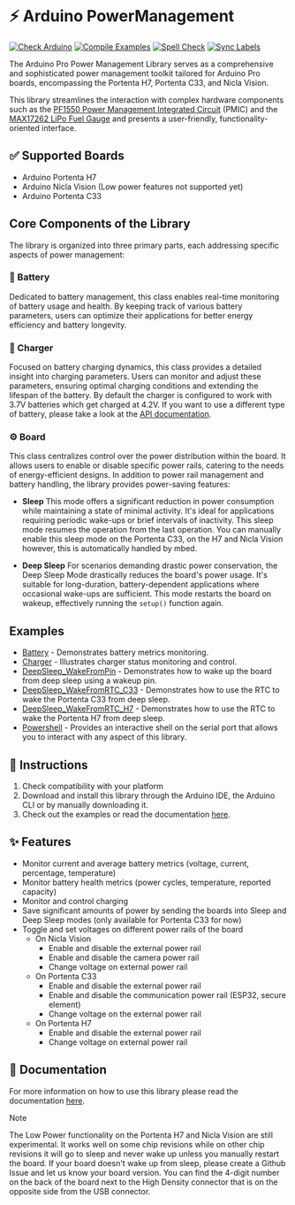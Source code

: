# ⚡ Arduino PowerManagement

[![Check Arduino](https://github.com/arduino-libraries/Arduino_PowerManagement/actions/workflows/check-arduino.yml/badge.svg)](https://github.com/arduino-libraries/Arduino_PowerManagement/actions/workflows/check-arduino.yml) [![Compile Examples](https://github.com/arduino-libraries/Arduino_PowerManagement/actions/workflows/compile-examples.yml/badge.svg)](https://github.com/arduino-libraries/Arduino_PowerManagement/actions/workflows/compile-examples.yml) [![Spell Check](https://github.com/arduino-libraries/Arduino_PowerManagement/actions/workflows/spell-check.yml/badge.svg)](https://github.com/arduino-libraries/Arduino_PowerManagement/actions/workflows/spell-check.yml) [![Sync Labels](https://github.com/arduino-libraries/Arduino_PowerManagement/actions/workflows/sync-labels.yml/badge.svg)](https://github.com/arduino-libraries/Arduino_PowerManagement/actions/workflows/sync-labels.yml)

The Arduino Pro Power Management Library serves as a comprehensive and sophisticated power management toolkit tailored for Arduino Pro boards, encompassing the Portenta H7, Portenta C33, and Nicla Vision. 

This library streamlines the interaction with complex hardware components such as the [PF1550 Power Management Integrated Circuit](https://www.nxp.com/docs/en/data-sheet/PF1550.pdf) (PMIC) and the [MAX17262 LiPo Fuel Gauge](https://www.analog.com/media/en/technical-documentation/data-sheets/MAX17262.pdf) and presents a user-friendly, functionality-oriented interface.

## ✅ Supported Boards

- Arduino Portenta H7
- Arduino Nicla Vision (Low power features not supported yet)
- Arduino Portenta C33

## Core Components of the Library
The library is organized into three primary parts, each addressing specific aspects of power management:

### 🔋 Battery
Dedicated to battery management, this class enables real-time monitoring of battery usage and health. By keeping track of various battery parameters, users can optimize their applications for better energy efficiency and battery longevity.

### 🔌 Charger
Focused on battery charging dynamics, this class provides a detailed insight into charging parameters. Users can monitor and adjust these parameters, ensuring optimal charging conditions and extending the lifespan of the battery. By default the charger is configured to work with 3.7V batteries which get charged at 4.2V. If you want to use a different type of battery, please take a look at the [API documentation](./docs/api.md).

### ⚙️ Board
This class centralizes control over the power distribution within the board. It allows users to enable or disable specific power rails, catering to the needs of energy-efficient designs. 
In addition to power rail management and battery handling, the library provides power-saving features:

-  **Sleep**
This mode offers a significant reduction in power consumption while maintaining a state of minimal activity. 
It's ideal for applications requiring periodic wake-ups or brief intervals of inactivity. This sleep mode resumes the operation from the last operation.
You can manually enable this sleep mode on the Portenta C33, on the H7 and Nicla Vision however, this is automatically handled by mbed. 

- **Deep Sleep**
For scenarios demanding drastic power conservation, the Deep Sleep Mode drastically reduces the board's power usage. It's suitable for long-duration, battery-dependent applications where occasional wake-ups are sufficient. This mode restarts the board on wakeup, effectively running the `setup()` function again. 


## Examples 
- [Battery](./examples/Battery/Battery.ino) - Demonstrates battery metrics monitoring.
- [Charger](./examples/Charger/Charger.ino) - Illustrates charger status monitoring and control.
- [DeepSleep_WakeFromPin](./examples/DeepSleep_WakeFromPin/DeepSleep_WakeFromPin.ino) - Demonstrates how to wake up the board from deep sleep using a wakeup pin.
- [DeepSleep_WakeFromRTC_C33](./examples/DeepSleep_WakeFromRTC/DeepSleep_WakeFromRTC_C33.ino) - Demonstrates how to use the RTC to wake the Portenta C33 from deep sleep.
- [DeepSleep_WakeFromRTC_H7](./examples/DeepSleep_WakeFromRTC/DeepSleep_WakeFromRTC_H7.ino) - Demonstrates how to use the RTC to wake the Portenta H7 from deep sleep.
- [Powershell](./examples/Powershell/Powershell.ino) - Provides an interactive shell on the serial port that allows you to interact with any aspect of this library. 

## 👀 Instructions

1. Check compatibility with your platform
2. Download and install this library through the Arduino IDE, the Arduino CLI or by manually downloading it.
3. Check out the examples or read the documentation [here](./docs).


## ✨ Features
- Monitor current and average battery metrics (voltage, current, percentage, temperature)
- Monitor battery health metrics (power cycles, temperature, reported capacity)
- Monitor and control charging
- Save significant amounts of power by sending the boards into Sleep and Deep Sleep modes (only available for Portenta C33 for now)
- Toggle and set voltages on different power rails of the board
    - On Nicla Vision 
        - Enable and disable the external power rail
        - Enable and disable the camera power rail      
        - Change voltage on external power rail
    - On Portenta C33 
        - Enable and disable the external power rail
        - Enable and disable the communication power rail (ESP32, secure element)
        - Change voltage on the external power rail 
    - On Portenta H7
        - Enable and disable the external power rail
        - Change voltage on external power rail

## 📖 Documentation
For more information on how to use this library please read the documentation [here](./docs).

> [!NOTE]  
> The Low Power functionality on the Portenta H7 and Nicla Vision are still experimental. It works well on some chip revisions while on other chip revisions it will go to sleep and never wake up unless you manually restart the board. If your board doesn't wake up from sleep, please create a Github Issue and let us know your board version. You can find the 4-digit number on the back of the board next to the High Density connector that is on the opposite side from the USB connector. 
